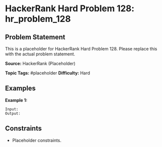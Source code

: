 # HackerRank Hard Problem 128: hr_problem_128

## Problem Statement

This is a placeholder for HackerRank Hard Problem 128.
Please replace this with the actual problem statement.

**Source:** HackerRank (Placeholder)

**Topic Tags:** #placeholder
**Difficulty:** Hard

## Examples

**Example 1:**

```
Input:
Output:
```

## Constraints

- Placeholder constraints.
